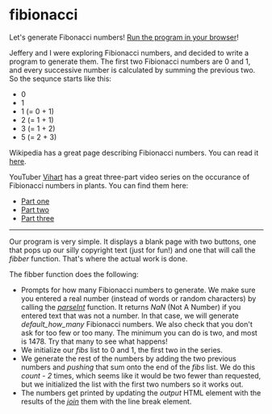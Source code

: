# fibionacci
Let's generate Fibonacci numbers! [Run the program in your browser](http://htmlpreview.github.com/?https://github.com/joeltornatore/fibionacci/blob/master/fibber.html)!

Jeffery and I were exploring Fibionacci numbers, and decided to write a
program to generate them. The first two Fibionacci numbers are 0 and 1,
and every successive number is calculated by summing the previous two.
So the sequnce starts like this:
* 0
* 1
* 1 (= 0 + 1)
* 2 (= 1 + 1)
* 3 (= 1 + 2)
* 5 (= 2 + 3)

Wikipedia has a great page describing Fibionacci numbers. You can read
it [here](https://en.wikipedia.org/wiki/Fibonacci_number).

YouTuber [Vihart](https://www.youtube.com/channel/UCOGeU-1Fig3rrDjhm9Zs_wg)
has a great three-part video series on the occurance of
Fibionacci numbers in plants. You can find them here:
* [Part one](http://youtu.be/ahXIMUkSXX0)
* [Part two](http://youtu.be/lOIP_Z_-0Hs)
* [Part three](http://youtu.be/14-NdQwKz9w)

---

Our program is very simple. It displays a blank page with two buttons,
one that pops up our silly copyright text (just for fun!) and one that
will call the _fibber_ function. That's where the actual work is done.

The fibber function does the following:
* Prompts for how many Fibionacci numbers to generate. We make sure you
entered a real number (instead of words or random characters) by
calling the [_parseInt_](https://www.w3schools.com/jsref/jsref_parseint.asp)
function. It returns _NaN_ (Not A Number) if you entered text that was
not a number. In that case, we will generate _default_how_many_
Fibionacci numbers. We also check that you don't ask for too few or too
many. The minimum you can do is two, and most is 1478. Try that many to
see what happens!
* We initialize our _fibs_ list to 0 and 1, the first two in the series.
* We generate the rest of the numbers by adding the two previous numbers
and _pushing_ that sum onto the end of the _fibs_ list. We do this
_count - 2_ times, which seems like it would be two fewer than
requested, but we initialized the list with the first two numbers so it
works out.
* The numbers get printed by updating the _output_ HTML element with
the results of the [_join_](https://www.geeksforgeeks.org/javascript-array-join-method/)
them with the line break element.